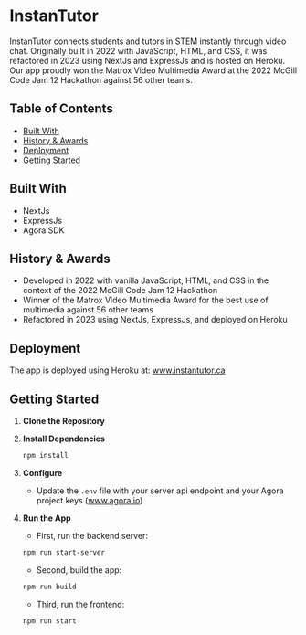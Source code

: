 # InstanTutor

InstanTutor connects students and tutors in STEM instantly through video chat. Originally built in 2022 with JavaScript, HTML, and CSS, it was refactored in 2023 using NextJs and ExpressJs and is hosted on Heroku. Our app proudly won the Matrox Video Multimedia Award at the 2022 McGill Code Jam 12 Hackathon against 56 other teams.

## Table of Contents 

- [Built With](#built-with)
- [History & Awards](#history--awards)
- [Deployment](#deployment)
- [Getting Started](#getting-started)


## Built With

- NextJs
- ExpressJs
- Agora SDK


## History & Awards 

- Developed in 2022 with vanilla JavaScript, HTML, and CSS in the context of the 2022 McGill Code Jam 12 Hackathon
- Winner of the Matrox Video Multimedia Award for the best use of multimedia against 56 other teams
- Refactored in 2023 using NextJs, ExpressJs, and deployed on Heroku


## Deployment 

The app is deployed using Heroku at: www.instantutor.ca

## Getting Started 

1. **Clone the Repository**


2. **Install Dependencies**
    ```bash
    npm install
    ```

3. **Configure**
    - Update the `.env` file with your server api endpoint and your Agora project keys (www.agora.io)

4. **Run the App**
    - First, run the backend server:
    ```bash
    npm run start-server 
    ```
    
     - Second, build the app:
    ```bash
    npm run build 
    ```

      - Third, run the frontend:
    ```bash
    npm run start  
    ```

